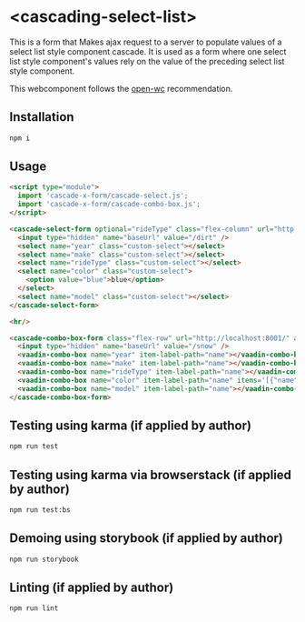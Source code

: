 # \<cascading-select-list>

This is a form that Makes ajax request to a server to populate values of a select list style component cascade. 
It is used as a form where one select list style component's values rely on the value of the preceding select list style component.

This webcomponent follows the [open-wc](https://github.com/open-wc/open-wc) recommendation.

## Installation
```bash
npm i
```

## Usage
```html
<script type="module">
  import 'cascade-x-form/cascade-select.js';
  import 'cascade-x-form/cascade-combo-box.js';
</script>

<cascade-select-form optional="rideType" class="flex-column" url="http://localhost:8001/" action="http://localhost:8001/" method="POST">
  <input type="hidden" name="baseUrl" value="/dirt" />
  <select name="year" class="custom-select"></select>
  <select name="make" class="custom-select"></select>
  <select name="rideType" class="custom-select"></select>
  <select name="color" class="custom-select">
    <option value="blue">blue</option>
  </select>
  <select name="model" class="custom-select"></select>
</cascade-select-form>

<hr/>

<cascade-combo-box-form class="flex-row" url="http://localhost:8001/" action="http://localhost:8001/" method="POST">
  <input type="hidden" name="baseUrl" value="/snow" />
  <vaadin-combo-box name="year" item-label-path="name"></vaadin-combo-box>
  <vaadin-combo-box name="make" item-label-path="name"></vaadin-combo-box>
  <vaadin-combo-box name="rideType" item-label-path="name"></vaadin-combo-box>
  <vaadin-combo-box name="color" item-label-path="name" items='[{"name": "blue", "value": "blue"}]'></vaadin-combo-box>
  <vaadin-combo-box name="model" item-label-path="name"></vaadin-combo-box>
</cascade-combo-box-form>
```

## Testing using karma (if applied by author)
```bash
npm run test
```

## Testing using karma via browserstack (if applied by author)
```bash
npm run test:bs
```

## Demoing using storybook (if applied by author)
```bash
npm run storybook
```

## Linting (if applied by author)
```bash
npm run lint
```
